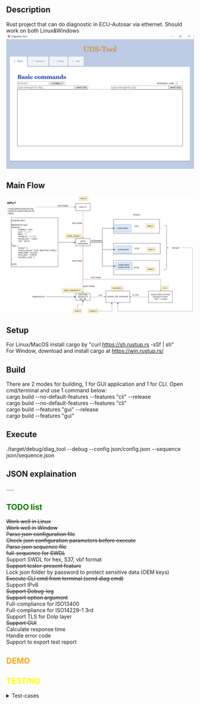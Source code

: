 ## Description
Rust project that can do diagnostic in ECU-Autosar via ethernet.
Should work on both Linux&Windows
![GUI](documents/GUI.jpg)

## Main Flow
![main_flow](documents/main_flow.jpg)

## Setup
For Linux/MacOS install cargo by "curl https://sh.rustup.rs -sSf | sh"</br>
For Window, download and install cargo at https://win.rustup.rs/</br>

## Build
There are 2 modes for building, 1 for GUI application and 1 for CLI. Open cmd/terminal and use 1 command below:</br>
cargo build --no-default-features --features "cli" --release</br>
cargo build --no-default-features --features "cli"</br>
cargo build --features "gui" --release</br>
cargo build --features "gui"</br>

## Execute
./target/debug/diag_tool --debug --config json/config.json --sequence json/sequence.json

## JSON explaination
.....

## <span style="color: green;">TODO list</span>

<summary><s>Work well in Linux</s></summary>
<summary><s>Work well in Window</s></summary>
<summary><s>Parse json configuration file</s></summary>
<summary><s>Check json configuration parameters before execute</s></summary>
<summary><s>Parse json sequence file</s></summary>
<summary><s>full-sequence for SWDL</s></summary>
<summary>Support SWDL for hex, S37, vbf format</summary>
<summary><s>Support tester-present feature</s></summary>
<summary>Lock json folder by password to protect sensitive data (OEM keys)</summary>
<summary><s>Execute CLI cmd from terminal (send diag cmd)</s></summary>
<summary>Support IPv6</summary>
<summary><s>Support Debug-log</s></summary>
<summary><s>Support option argument</s></summary>
<summary>Full-compliance for ISO13400</summary>
<summary>Full-compliance for ISO14229-1 3rd</summary>
<summary>Support TLS for DoIp layer</summary>
<summary><s>Support GUI</s></summary>
<summary>Calculate response time</summary>
<summary>Handle error code</summary>
<summary>Support to export test report</summary>

## <span style="color: orange;">DEMO</span>

## <span style="color: yellow;">TESTING</span>
<details>
    <summary>Test-cases</summary>
</details>
